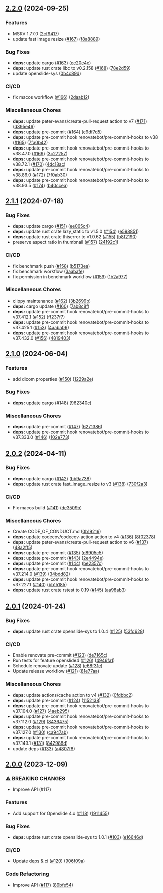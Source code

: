 ## [2.2.0](https://github.com/AzHicham/openslide-rs/compare/2.1.1...2.2.0) (2024-09-25)


### Features

* MSRV 1.77.0 ([2cf9417](https://github.com/AzHicham/openslide-rs/commit/2cf941703440d41799f56c05bc0496d8afeee96f))
* update fast image resize ([#167](https://github.com/AzHicham/openslide-rs/issues/167)) ([f8a8889](https://github.com/AzHicham/openslide-rs/commit/f8a8889df0696a81240c70b4878f7d20752e2460))


### Bug Fixes

* **deps:** update cargo ([#163](https://github.com/AzHicham/openslide-rs/issues/163)) ([ee20e4e](https://github.com/AzHicham/openslide-rs/commit/ee20e4edbd8ad546949defddcc6efc9088a3f488))
* **deps:** update rust crate libc to v0.2.158 ([#168](https://github.com/AzHicham/openslide-rs/issues/168)) ([78e2d59](https://github.com/AzHicham/openslide-rs/commit/78e2d595ae1f79cef52d6f8e8b94dfc61b3923c0))
* update openslide-sys ([0b4c89d](https://github.com/AzHicham/openslide-rs/commit/0b4c89d1ee2cffaa9dc5360d7dcc81a6abc254de))


### CI/CD

* fix macos workflow ([#166](https://github.com/AzHicham/openslide-rs/issues/166)) ([2daab12](https://github.com/AzHicham/openslide-rs/commit/2daab129741024601c95ed413a6ab954d900e59f))


### Miscellaneous Chores

* **deps:** update peter-evans/create-pull-request action to v7 ([#171](https://github.com/AzHicham/openslide-rs/issues/171)) ([d395e46](https://github.com/AzHicham/openslide-rs/commit/d395e46a217f470423ee49ff8b0e3fcbf96f7fb6))
* **deps:** update pre-commit ([#164](https://github.com/AzHicham/openslide-rs/issues/164)) ([c9df7d5](https://github.com/AzHicham/openslide-rs/commit/c9df7d55c4a39fd5ae6ef52f2c4e93a51daae877))
* **deps:** update pre-commit hook renovatebot/pre-commit-hooks to v38 ([#165](https://github.com/AzHicham/openslide-rs/issues/165)) ([7fa0b42](https://github.com/AzHicham/openslide-rs/commit/7fa0b42e372c47c247c9ac96f8bbe359cd49bca7))
* **deps:** update pre-commit hook renovatebot/pre-commit-hooks to v38.47.0 ([#169](https://github.com/AzHicham/openslide-rs/issues/169)) ([3c27257](https://github.com/AzHicham/openslide-rs/commit/3c2725715fcb31917a234df7cf5a3f6cc04165bb))
* **deps:** update pre-commit hook renovatebot/pre-commit-hooks to v38.72.1 ([#170](https://github.com/AzHicham/openslide-rs/issues/170)) ([4dc18ac](https://github.com/AzHicham/openslide-rs/commit/4dc18ac12b74f81579c1a27f42aba0940c5bfdf3))
* **deps:** update pre-commit hook renovatebot/pre-commit-hooks to v38.86.0 ([#172](https://github.com/AzHicham/openslide-rs/issues/172)) ([7f0ab30](https://github.com/AzHicham/openslide-rs/commit/7f0ab3096cd48a2f22116e49a5ff39394ff1afc9))
* **deps:** update pre-commit hook renovatebot/pre-commit-hooks to v38.93.5 ([#174](https://github.com/AzHicham/openslide-rs/issues/174)) ([b40ccea](https://github.com/AzHicham/openslide-rs/commit/b40ccea21ec9fe65803568d4235b77f64aac539d))

## [2.1.1](https://github.com/AzHicham/openslide-rs/compare/2.1.0...2.1.1) (2024-07-18)


### Bug Fixes

* **deps:** update cargo ([#151](https://github.com/AzHicham/openslide-rs/issues/151)) ([ee065c4](https://github.com/AzHicham/openslide-rs/commit/ee065c4129737a1c7d0c806ddacbfbf3a3b7abe2))
* **deps:** update rust crate lazy_static to v1.5.0 ([#154](https://github.com/AzHicham/openslide-rs/issues/154)) ([e598851](https://github.com/AzHicham/openslide-rs/commit/e5988518f212519a6b6cf87aa48ba866195bb0b9))
* **deps:** update rust crate thiserror to v1.0.62 ([#155](https://github.com/AzHicham/openslide-rs/issues/155)) ([b8f2190](https://github.com/AzHicham/openslide-rs/commit/b8f21904452a07388784c205f0b2ba7bec5265e1))
* preserve aspect ratio in thumbnail ([#157](https://github.com/AzHicham/openslide-rs/issues/157)) ([24192c1](https://github.com/AzHicham/openslide-rs/commit/24192c1fab22e38a1abd57e65d6be701ed5cd9ef))


### CI/CD

* fix benchmark push ([#158](https://github.com/AzHicham/openslide-rs/issues/158)) ([b5173ea](https://github.com/AzHicham/openslide-rs/commit/b5173ead442741334695fd9eab1cc02f9e578003))
* fix benchmark workflow ([3aabafe](https://github.com/AzHicham/openslide-rs/commit/3aabafed01ac10c93139d34e773eda995bf6ce09))
* fix permission in benchmark workflow ([#159](https://github.com/AzHicham/openslide-rs/issues/159)) ([1b2a977](https://github.com/AzHicham/openslide-rs/commit/1b2a977ffd0cbb5c61545710d6f425b84dbbe6e0))


### Miscellaneous Chores

* clippy maintenance ([#162](https://github.com/AzHicham/openslide-rs/issues/162)) ([3b2699b](https://github.com/AzHicham/openslide-rs/commit/3b2699bd2a4dfdc8987aec8ca65dbf039f03ce37))
* **deps:** cargo update ([#160](https://github.com/AzHicham/openslide-rs/issues/160)) ([7ab8c8f](https://github.com/AzHicham/openslide-rs/commit/7ab8c8f97a54c08d6237b603b720ecd6c21a7c3c))
* **deps:** update pre-commit hook renovatebot/pre-commit-hooks to v37.412.1 ([#152](https://github.com/AzHicham/openslide-rs/issues/152)) ([ff237f7](https://github.com/AzHicham/openslide-rs/commit/ff237f77f160481e3fc4c7054334bb0c8c13fac2))
* **deps:** update pre-commit hook renovatebot/pre-commit-hooks to v37.425.1 ([#153](https://github.com/AzHicham/openslide-rs/issues/153)) ([4aaba06](https://github.com/AzHicham/openslide-rs/commit/4aaba0655f67bdc36ae11a02b4846980d1d816ec))
* **deps:** update pre-commit hook renovatebot/pre-commit-hooks to v37.432.0 ([#156](https://github.com/AzHicham/openslide-rs/issues/156)) ([4819403](https://github.com/AzHicham/openslide-rs/commit/4819403c7aef6a450563c11a381d5ac4d6f38df0))

## [2.1.0](https://github.com/AzHicham/openslide-rs/compare/2.0.2...2.1.0) (2024-06-04)


### Features

* add dicom properties ([#150](https://github.com/AzHicham/openslide-rs/issues/150)) ([1229a2e](https://github.com/AzHicham/openslide-rs/commit/1229a2e197cb24dbb26f701e8d6d8707d4f8dede))


### Bug Fixes

* **deps:** update cargo ([#148](https://github.com/AzHicham/openslide-rs/issues/148)) ([962340c](https://github.com/AzHicham/openslide-rs/commit/962340c3f5eb331d085635b5b3a77c5b500fbe52))


### Miscellaneous Chores

* **deps:** update pre-commit ([#147](https://github.com/AzHicham/openslide-rs/issues/147)) ([6271386](https://github.com/AzHicham/openslide-rs/commit/6271386463ffa9bbab38e192a6d9c60cbc4939fd))
* **deps:** update pre-commit hook renovatebot/pre-commit-hooks to v37.333.0 ([#146](https://github.com/AzHicham/openslide-rs/issues/146)) ([102e773](https://github.com/AzHicham/openslide-rs/commit/102e7735c2d01c0231fe097c274129df26ff1f52))

## [2.0.2](https://github.com/AzHicham/openslide-rs/compare/2.0.1...2.0.2) (2024-04-11)


### Bug Fixes

* **deps:** update cargo ([#142](https://github.com/AzHicham/openslide-rs/issues/142)) ([bb9a738](https://github.com/AzHicham/openslide-rs/commit/bb9a738689f229750fef6b0de805d546d20ac9e6))
* **deps:** update rust crate fast_image_resize to v3 ([#138](https://github.com/AzHicham/openslide-rs/issues/138)) ([730f2a3](https://github.com/AzHicham/openslide-rs/commit/730f2a3a29f7f7b30d44dc42d6a3877fc31ba4a7))


### CI/CD

* Fix macos build ([#141](https://github.com/AzHicham/openslide-rs/issues/141)) ([de3509b](https://github.com/AzHicham/openslide-rs/commit/de3509b1c9ea5b782b09b77b8e52ebd23413c7d9))


### Miscellaneous Chores

* Create CODE_OF_CONDUCT.md ([0b19216](https://github.com/AzHicham/openslide-rs/commit/0b19216962213d222393a61795533b0061147850))
* **deps:** update codecov/codecov-action action to v4 ([#136](https://github.com/AzHicham/openslide-rs/issues/136)) ([8f02378](https://github.com/AzHicham/openslide-rs/commit/8f02378def20dad79b7d20aed8d2f0f8b1a10929))
* **deps:** update peter-evans/create-pull-request action to v6 ([#137](https://github.com/AzHicham/openslide-rs/issues/137)) ([48a2ff5](https://github.com/AzHicham/openslide-rs/commit/48a2ff5ac2d392efeed76422de23c21f5b9f3cf1))
* **deps:** update pre-commit ([#135](https://github.com/AzHicham/openslide-rs/issues/135)) ([d8905c5](https://github.com/AzHicham/openslide-rs/commit/d8905c5077daad96e302acab414fe95fb1860f6f))
* **deps:** update pre-commit ([#143](https://github.com/AzHicham/openslide-rs/issues/143)) ([2e4494e](https://github.com/AzHicham/openslide-rs/commit/2e4494ed9432bdc93acc6ecef824d8cd73530005))
* **deps:** update pre-commit ([#144](https://github.com/AzHicham/openslide-rs/issues/144)) ([be2357c](https://github.com/AzHicham/openslide-rs/commit/be2357c007da61a721b122d1dab274d28e839754))
* **deps:** update pre-commit hook renovatebot/pre-commit-hooks to v37.214.0 ([#139](https://github.com/AzHicham/openslide-rs/issues/139)) ([34bdd82](https://github.com/AzHicham/openslide-rs/commit/34bdd82572dbb9f69e8cf94d98cda031cb2910e8))
* **deps:** update pre-commit hook renovatebot/pre-commit-hooks to v37.227.1 ([#140](https://github.com/AzHicham/openslide-rs/issues/140)) ([bb15185](https://github.com/AzHicham/openslide-rs/commit/bb15185d4c12a7756c6aca935495d4d34eb7bae6))
* **deps:** update rust crate rstest to 0.19 ([#145](https://github.com/AzHicham/openslide-rs/issues/145)) ([aa98ab3](https://github.com/AzHicham/openslide-rs/commit/aa98ab37122b783457d2eb817164b2131a0bf9f0))

## [2.0.1](https://github.com/AzHicham/openslide-rs/compare/2.0.0...2.0.1) (2024-01-24)


### Bug Fixes

* **deps:** update rust crate openslide-sys to 1.0.4 ([#125](https://github.com/AzHicham/openslide-rs/issues/125)) ([53fd628](https://github.com/AzHicham/openslide-rs/commit/53fd62845eacc1e4e4ae729c3c8261cdd0326cac))


### CI/CD

* Enable renovate pre-commit ([#123](https://github.com/AzHicham/openslide-rs/issues/123)) ([de7165c](https://github.com/AzHicham/openslide-rs/commit/de7165c78dcbcffae6b349dd42d8bcf0c6737ede))
* Run tests for feature openslide4 ([#126](https://github.com/AzHicham/openslide-rs/issues/126)) ([4946fa1](https://github.com/AzHicham/openslide-rs/commit/4946fa1066c2c83792b8a2a1c0c84789a611954f))
* Schedule renovate update ([#128](https://github.com/AzHicham/openslide-rs/issues/128)) ([e68f31e](https://github.com/AzHicham/openslide-rs/commit/e68f31eebf1abc46f3ef6fc12f15ffa2f8f5a72e))
* Update release workflow ([#121](https://github.com/AzHicham/openslide-rs/issues/121)) ([81e77aa](https://github.com/AzHicham/openslide-rs/commit/81e77aa340c2d5cae13f60f9cebbb1f5a5081bb6))


### Miscellaneous Chores

* **deps:** update actions/cache action to v4 ([#132](https://github.com/AzHicham/openslide-rs/issues/132)) ([0fdbbc2](https://github.com/AzHicham/openslide-rs/commit/0fdbbc232c56d7e8802e41c69167c9e75d62a946))
* **deps:** update pre-commit ([#124](https://github.com/AzHicham/openslide-rs/issues/124)) ([1152138](https://github.com/AzHicham/openslide-rs/commit/1152138cfc89e0b2e2c3293fa1146ab5eadd6183))
* **deps:** update pre-commit hook renovatebot/pre-commit-hooks to v37.104.0 ([#127](https://github.com/AzHicham/openslide-rs/issues/127)) ([4aeb295](https://github.com/AzHicham/openslide-rs/commit/4aeb2957d956b70561c250148ee7f15252875f7e))
* **deps:** update pre-commit hook renovatebot/pre-commit-hooks to v37.112.0 ([#129](https://github.com/AzHicham/openslide-rs/issues/129)) ([8436475](https://github.com/AzHicham/openslide-rs/commit/8436475383ffdf27688fe0d3476787a72e062325))
* **deps:** update pre-commit hook renovatebot/pre-commit-hooks to v37.127.0 ([#130](https://github.com/AzHicham/openslide-rs/issues/130)) ([ca947ab](https://github.com/AzHicham/openslide-rs/commit/ca947ab98e761f87ffea7216c97fdd75dbced540))
* **deps:** update pre-commit hook renovatebot/pre-commit-hooks to v37.149.1 ([#131](https://github.com/AzHicham/openslide-rs/issues/131)) ([842988d](https://github.com/AzHicham/openslide-rs/commit/842988d43aeeb297a2dd6612b1cbef9b13a89bf4))
* update deps ([#133](https://github.com/AzHicham/openslide-rs/issues/133)) ([a4807f8](https://github.com/AzHicham/openslide-rs/commit/a4807f8b42a5977eeadf13ce81c48585f1b57c58))

## [2.0.0](https://github.com/AzHicham/openslide-rs/compare/1.2.1...2.0.0) (2023-12-09)


### ⚠ BREAKING CHANGES

* Improve API (#117)

### Features

* Add support for Openslide 4.x ([#118](https://github.com/AzHicham/openslide-rs/issues/118)) ([1911455](https://github.com/AzHicham/openslide-rs/commit/1911455402a3039f56a72cc8befd60da3bc72711))


### Bug Fixes

* **deps:** update rust crate openslide-sys to 1.0.1 ([#103](https://github.com/AzHicham/openslide-rs/issues/103)) ([e16646d](https://github.com/AzHicham/openslide-rs/commit/e16646d152426afb4ea76ca073c0b00ebc8b433c))


### CI/CD

* Update deps & ci ([#120](https://github.com/AzHicham/openslide-rs/issues/120)) ([906f09a](https://github.com/AzHicham/openslide-rs/commit/906f09a9e40acb268735fbebd178862a8d4902d5))


### Code Refactoring

* Improve API ([#117](https://github.com/AzHicham/openslide-rs/issues/117)) ([89bfe54](https://github.com/AzHicham/openslide-rs/commit/89bfe54d3f67be427ccf4d77d1a111cb8b7a6e8b))
